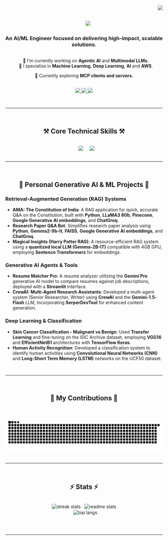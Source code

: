 <img align="right" src="https://visitor-badge.laobi.icu/badge?page_id=maaz-khalid.maaz-khalid" />

<h1 align="center">
    <img src="https://readme-typing-svg.herokuapp.com/?font=Righteous&size=35&center=true&vCenter=true&width=500&height=70&duration=4000&lines=Hi+There!+👋;+I'm+Maaz+Khalid!;" />
</h1>

<h3 align="center">An AI/ML Engineer focused on delivering high-impact, scalable solutions.</h3>

<br/>

<div align="center">
 
 🔭 I'm currently working on <b>Agentic AI</b> and <b>Multimodal LLMs.</b><br/>
 
 🌱 I specialize in <b>Machine Learning</b>, <b>Deep Learning</b>, <b>AI</b> and <b>AWS</b>.<br/>

 💬 Currently exploring <b>MCP clients and servers.</b><br/>

</div>

<br/>

<div align="center"> 
  <a href="mailto:maazsaad@gmail.com">
    <img src="https://img.shields.io/badge/Gmail-333333?style=for-the-badge&logo=gmail&logoColor=red" />
  </a>
  <a href="https://www.linkedin.com/in/maaz-khalid-73bba21b3/" target="_blank">
    <img src="https://img.shields.io/badge/LinkedIn-0077B5?style=for-the-badge&logo=linkedin&logoColor=white" target="_blank" />
  </a>
  <a href="https://github.com/maaz-khalid" target="_blank">
     <img src="https://img.shields.io/badge/Portfolio-FF5722?style=for-the-badge&logo=todoist&logoColor=white" target="_blank" />
  </a>
</div>

 <hr/>
 
<h2 align="center">⚒️ Core Technical Skills ⚒️</h2>
<br/>
<div align="center">
    <img src="https://skillicons.dev/icons?i=python,tensorflow,pytorch,aws,docker,linux,fastapi,mysql,html,css" />
    <img src="https://skillicons.dev/icons?i=git,github,vscode,react" /><br>
</div>
<br/>
<hr/>
<br/>

<h2 align="center">🚀 Personal Generative AI & ML Projects 🚀</h2>

### **Retrieval-Augmented Generation (RAG) Systems**
* **AMA: The Constitution of India**: A RAG application for quick, accurate Q&A on the Constitution, built with **Python**, **LLaMA3 80b**, **Pinecone**, **Google Generative AI embeddings**, and **ChatGroq**.
* **Research Paper Q&A Bot**: Simplifies research paper analysis using **Python**, **Gemma2-9b-It**, **FAISS**, **Google Generative AI embeddings**, and **ChatGroq**.
* **Magical Insights (Harry Potter RAG)**: A resource-efficient RAG system using a **quantized local LLM (Gemma-2B-IT)** compatible with 4GB GPU, employing **Sentence Transformers** for embeddings.

### **Generative AI Agents & Tools**
* **Resume Matcher Pro**: A resume analyzer utilizing the **Gemini Pro** generative AI model to compare resumes against job descriptions, deployed with a **Streamlit** interface.
* **CrewAI: Multi-Agent Research Assistants**: Developed a multi-agent system (Senior Researcher, Writer) using **CrewAI** and the **Gemini-1.5-Flash** LLM, incorporating **SerperDevTool** for enhanced content generation.

### **Deep Learning & Classification**
* **Skin Cancer Classification - Malignant vs Benign**: Used **Transfer Learning** and fine-tuning on the ISIC Archive dataset, employing **VGG16** and **EfficientNetB1** architectures with **TensorFlow Keras**.
* **Human Activity Recognition**: Developed a classification system to identify human activities using **Convolutional Neural Networks (CNN)** and **Long-Short Term Memory (LSTM)** networks on the UCF50 dataset.
<br/>
<hr/>

<div align="center">
  <h2>🐍 My Contributions 🐍</h2>
  <br>
  <img alt="snake eating my contributions" src="https://raw.githubusercontent.com/maaz-khalid/maaz-khalid/main/dist/github-contribution-grid-snake.svg" />
  
  <br/>
</div>

<hr/>
<br/>
<h2 align="center">⚡ Stats ⚡</h2>
<br>
<div align=center>
  <img width=390 src="https://github-readme-streak-stats-salesp07.vercel.app/?user=maaz-khalid&count_private=true&theme=react&border_radius=10" alt="streak stats"/>
  <img width=390 src="https://github-readme-stats-salesp07.vercel.app/api?username=maaz-khalid&count_private=true&show_icons=true&theme=react&rank_icon=github&border_radius=10" alt="readme stats" />
  <br/>
  <img width=325 align="center" src="https://github-readme-stats-salesp07.vercel.app/api/top-langs/?username=maaz-khalid&hide=HTML&langs_count=8&layout=compact&theme=react&border_radius=10&size_weight=0.5&count_weight=0.5&exclude_repo=github-readme-stats" alt="top langs" />
</div>

<br/><br/>

<hr/>
